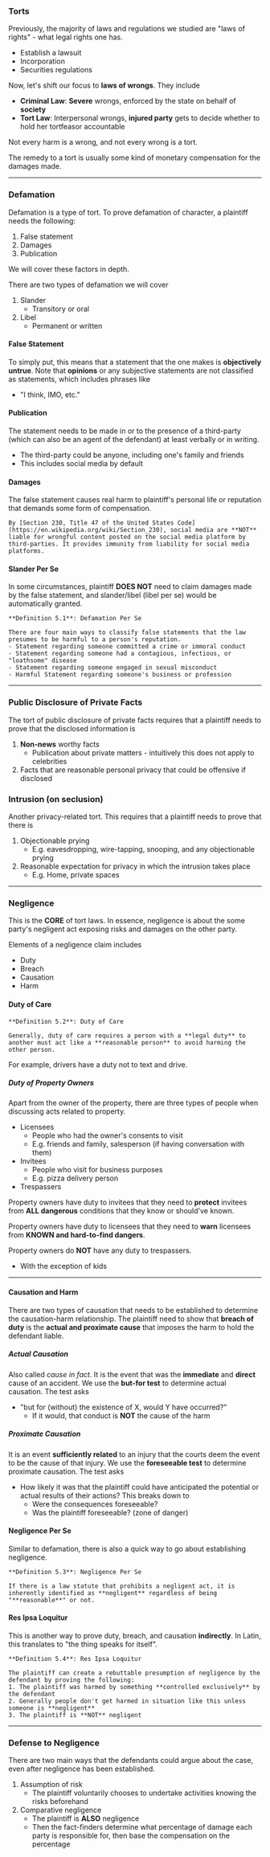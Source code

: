 ### Torts
Previously, the majority of laws and regulations we studied are "laws of rights" - what legal rights one has.
- Establish a lawsuit
- Incorporation
- Securities regulations

Now, let's shift our focus to **laws of wrongs**. They include
- **Criminal Law**: **Severe** wrongs, enforced by the state on behalf of **society**
- **Tort Law**: Interpersonal wrongs, **injured party** gets to decide whether to hold her tortfeasor accountable

Not every harm is a wrong, and not every wrong is a tort.

The remedy to a tort is usually some kind of monetary compensation for the damages made.

---
### Defamation
Defamation is a type of tort. To prove defamation of character, a plaintiff needs the following:
1. False statement
2. Damages
3. Publication

We will cover these factors in depth.

There are two types of defamation we will cover
1. Slander
	- Transitory or oral
2. Libel
	- Permanent or written

#### False Statement
To simply put, this means that a statement that the one makes is **objectively untrue**. Note that **opinions** or any subjective statements are not classified as statements, which includes phrases like
- "I think, IMO, etc."

#### Publication
The statement needs to be made in or to the presence of a third-party (which can also be an agent of the defendant) at least verbally or in writing.
- The third-party could be anyone, including one's family and friends
- This includes social media by default

#### Damages
The false statement causes real harm to plaintiff's personal life or reputation that demands some form of compensation.

```ad-note
By [Section 230, Title 47 of the United States Code](https://en.wikipedia.org/wiki/Section_230), social media are **NOT** liable for wrongful content posted on the social media platform by third-parties. It provides immunity from liability for social media platforms.
```

#### Slander Per Se
In some circumstances, plaintiff **DOES NOT** need to claim damages made by the false statement, and slander/libel (libel per se) would be automatically granted.

```ad-important
**Definition 5.1**: Defamation Per Se

There are four main ways to classify false statements that the law presumes to be harmful to a person's reputation.
- Statement regarding someone committed a crime or immoral conduct
- Statement regarding someone had a contagious, infectious, or "loathsome" disease
- Statement regarding someone engaged in sexual misconduct
- Harmful Statement regarding someone's business or profession
```

---
### Public Disclosure of Private Facts
The tort of public disclosure of private facts requires that a plaintiff needs to prove that the disclosed information is
1. **Non-news** worthy facts
	- Publication about private matters - intuitively this does not apply to celebrities
2. Facts that are reasonable personal privacy that could be offensive if disclosed

### Intrusion (on seclusion)
Another privacy-related tort. This requires that a plaintiff needs to prove that there is
1. Objectionable prying
	- E.g. eavesdropping, wire-tapping, snooping, and any objectionable prying
2. Reasonable expectation for privacy in which the intrusion takes place
	- E.g. Home, private spaces

---
### Negligence
This is the **CORE** of tort laws. In essence, negligence is about the some party's negligent act exposing risks and damages on the other party.

Elements of a negligence claim includes
- Duty
- Breach
- Causation
- Harm

#### Duty of Care

```ad-important
**Definition 5.2**: Duty of Care

Generally, duty of care requires a person with a **legal duty** to another must act like a **reasonable person** to avoid harming the other person.
```

For example, drivers have a duty not to text and drive. 

##### Duty of Property Owners
Apart from the owner of the property, there are three types of people when discussing acts related to property.
- Licensees
	- People who had the owner's consents to visit
	- E.g. friends and family, salesperson (if having conversation with them)
- Invitees
	- People who visit for business purposes
	- E.g. pizza delivery person
- Trespassers

Property owners have duty to invitees that they need to **protect** invitees from **ALL dangerous** conditions that they know or should've known.

Property owners have duty to licensees that they need to **warn** licensees from **KNOWN and hard-to-find dangers**.

Property owners do **NOT** have any duty to trespassers.
- With the exception of kids

---
#### Causation and Harm
There are two types of causation that needs to be established to determine the causation-harm relationship. The plaintiff need to show that **breach of duty** is the **actual and proximate cause** that imposes the harm to hold the defendant liable.

##### Actual Causation
Also called *cause in fact*. It is the event that was the **immediate** and **direct** cause of an accident. We use the **but-for test** to determine actual causation. The test asks
- "but for (without) the existence of X, would Y have occurred?"
	- If it would, that conduct is **NOT** the cause of the harm

##### Proximate Causation
It is an event **sufficiently related** to an injury that the courts deem the event to be the cause of that injury. We use the **foreseeable test** to determine proximate causation. The test asks
- How likely it was that the plaintiff could have anticipated the potential or actual results of their actions? This breaks down to
	- Were the consequences foreseeable?
	- Was the plaintiff foreseeable? (zone of danger)

#### Negligence Per Se
Similar to defamation, there is also a quick way to go about establishing negligence.

```ad-important
**Definition 5.3**: Negligence Per Se

If there is a law statute that prohibits a negligent act, it is inherently identified as **negligent** regardless of being "**reasonable**" or not.
```

#### Res Ipsa Loquitur
This is another way to prove duty, breach, and causation **indirectly**. In Latin, this translates to "the thing speaks for itself".

```ad-important
**Definition 5.4**: Res Ipsa Loquitur

The plaintiff can create a rebuttable presumption of negligence by the defendant by proving the following:
1. The plaintiff was harmed by something **controlled exclusively** by the defendant
2. Generally people don't get harmed in situation like this unless someone is **negligent**
3. The plaintiff is **NOT** negligent
```

---
### Defense to Negligence
There are two main ways that the defendants could argue about the case, even after negligence has been established.
1. Assumption of risk
	- The plaintiff voluntarily chooses to undertake activities knowing the risks beforehand
2. Comparative negligence
	- The plaintiff is **ALSO** negligence
	- Then the fact-finders determine what percentage of damage each party is responsible for, then base the compensation on the percentage
